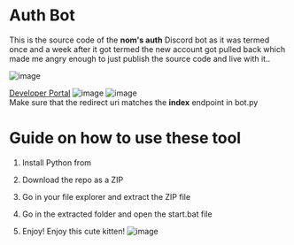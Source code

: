 # Auth Bot

This is the source code of the **nom's auth** Discord bot as it was termed once and a week after it got termed the new account got pulled back which made me angry enough to just publish the source code and live with it..

![image](https://i.e-z.host/t2vbfqy7.png)

[Developer Portal](https://discord.com/developers/applications)
![image](https://i.e-z.host/sc0348kj.png)
![image](https://i.e-z.host/m9ugxrw3.png)
<br>
Make sure that the redirect uri matches the **index** endpoint in bot.py
<br>
 
# Guide on how to use these tool

1. Install Python from

2. Download the repo as a ZIP

3. Go in your file explorer and extract the ZIP file

4. Go in the extracted folder and open the start.bat file 

5. Enjoy! 
Enjoy this cute kitten! 
![image](https://i.e-z.host/7x11aiiw.png)  